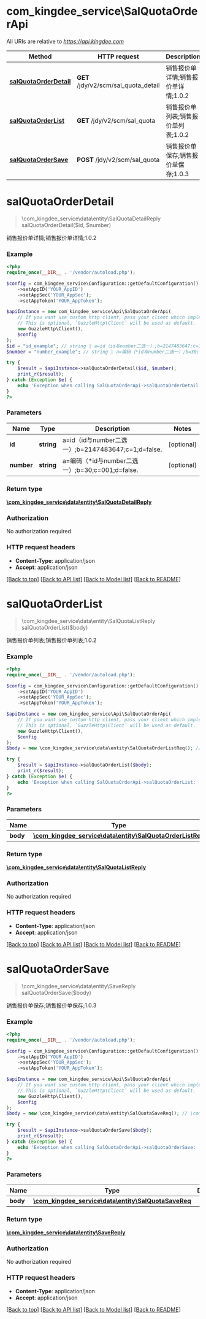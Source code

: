 # com_kingdee_service\SalQuotaOrderApi

All URIs are relative to *https://api.kingdee.com*

Method | HTTP request | Description
------------- | ------------- | -------------
[**salQuotaOrderDetail**](SalQuotaOrderApi.md#salQuotaOrderDetail) | **GET** /jdy/v2/scm/sal_quota_detail | 销售报价单详情;销售报价单详情;1.0.2
[**salQuotaOrderList**](SalQuotaOrderApi.md#salQuotaOrderList) | **GET** /jdy/v2/scm/sal_quota | 销售报价单列表;销售报价单列表;1.0.2
[**salQuotaOrderSave**](SalQuotaOrderApi.md#salQuotaOrderSave) | **POST** /jdy/v2/scm/sal_quota | 销售报价单保存;销售报价单保存;1.0.3


# **salQuotaOrderDetail**
> \com_kingdee_service\data\entity\SalQuotaDetailReply salQuotaOrderDetail($id, $number)

销售报价单详情;销售报价单详情;1.0.2

### Example
```php
<?php
require_once(__DIR__ . '/vendor/autoload.php');

$config = com_kingdee_service\Configuration::getDefaultConfiguration()
    ->setAppID('YOUR_AppID')
    ->setAppSec('YOUR_AppSec');
    ->setAppToken('YOUR_AppToken');

$apiInstance = new com_kingdee_service\Api\SalQuotaOrderApi(
    // If you want use custom http client, pass your client which implements `GuzzleHttp\ClientInterface`.
    // This is optional, `GuzzleHttp\Client` will be used as default.
    new GuzzleHttp\Client(),
    $config
);
$id = "id_example"; // string | a=id（id与number二选一）;b=2147483647;c=1;d=false.
$number = "number_example"; // string | a=编码（*id与number二选一）;b=30;c=001;d=false.

try {
    $result = $apiInstance->salQuotaOrderDetail($id, $number);
    print_r($result);
} catch (Exception $e) {
    echo 'Exception when calling SalQuotaOrderApi->salQuotaOrderDetail: ', $e->getMessage(), PHP_EOL;
}
?>
```

### Parameters

Name | Type | Description  | Notes
------------- | ------------- | ------------- | -------------
 **id** | **string**| a&#x3D;id（id与number二选一）;b&#x3D;2147483647;c&#x3D;1;d&#x3D;false. | [optional]
 **number** | **string**| a&#x3D;编码（*id与number二选一）;b&#x3D;30;c&#x3D;001;d&#x3D;false. | [optional]

### Return type

[**\com_kingdee_service\data\entity\SalQuotaDetailReply**](../Model/SalQuotaDetailReply.md)

### Authorization

No authorization required

### HTTP request headers

 - **Content-Type**: application/json
 - **Accept**: application/json

[[Back to top]](#) [[Back to API list]](../../README.md#documentation-for-api-endpoints) [[Back to Model list]](../../README.md#documentation-for-models) [[Back to README]](../../README.md)

# **salQuotaOrderList**
> \com_kingdee_service\data\entity\SalQuotaListReply salQuotaOrderList($body)

销售报价单列表;销售报价单列表;1.0.2

### Example
```php
<?php
require_once(__DIR__ . '/vendor/autoload.php');

$config = com_kingdee_service\Configuration::getDefaultConfiguration()
    ->setAppID('YOUR_AppID')
    ->setAppSec('YOUR_AppSec');
    ->setAppToken('YOUR_AppToken');

$apiInstance = new com_kingdee_service\Api\SalQuotaOrderApi(
    // If you want use custom http client, pass your client which implements `GuzzleHttp\ClientInterface`.
    // This is optional, `GuzzleHttp\Client` will be used as default.
    new GuzzleHttp\Client(),
    $config
);
$body = new \com_kingdee_service\data\entity\SalQuotaOrderListReq(); // \com_kingdee_service\data\entity\SalQuotaOrderListReq | 

try {
    $result = $apiInstance->salQuotaOrderList($body);
    print_r($result);
} catch (Exception $e) {
    echo 'Exception when calling SalQuotaOrderApi->salQuotaOrderList: ', $e->getMessage(), PHP_EOL;
}
?>
```

### Parameters

Name | Type | Description  | Notes
------------- | ------------- | ------------- | -------------
 **body** | [**\com_kingdee_service\data\entity\SalQuotaOrderListReq**](../Model/SalQuotaOrderListReq.md)|  | [optional]

### Return type

[**\com_kingdee_service\data\entity\SalQuotaListReply**](../Model/SalQuotaListReply.md)

### Authorization

No authorization required

### HTTP request headers

 - **Content-Type**: application/json
 - **Accept**: application/json

[[Back to top]](#) [[Back to API list]](../../README.md#documentation-for-api-endpoints) [[Back to Model list]](../../README.md#documentation-for-models) [[Back to README]](../../README.md)

# **salQuotaOrderSave**
> \com_kingdee_service\data\entity\SaveReply salQuotaOrderSave($body)

销售报价单保存;销售报价单保存;1.0.3

### Example
```php
<?php
require_once(__DIR__ . '/vendor/autoload.php');

$config = com_kingdee_service\Configuration::getDefaultConfiguration()
    ->setAppID('YOUR_AppID')
    ->setAppSec('YOUR_AppSec');
    ->setAppToken('YOUR_AppToken');

$apiInstance = new com_kingdee_service\Api\SalQuotaOrderApi(
    // If you want use custom http client, pass your client which implements `GuzzleHttp\ClientInterface`.
    // This is optional, `GuzzleHttp\Client` will be used as default.
    new GuzzleHttp\Client(),
    $config
);
$body = new \com_kingdee_service\data\entity\SalQuotaSaveReq(); // \com_kingdee_service\data\entity\SalQuotaSaveReq | 

try {
    $result = $apiInstance->salQuotaOrderSave($body);
    print_r($result);
} catch (Exception $e) {
    echo 'Exception when calling SalQuotaOrderApi->salQuotaOrderSave: ', $e->getMessage(), PHP_EOL;
}
?>
```

### Parameters

Name | Type | Description  | Notes
------------- | ------------- | ------------- | -------------
 **body** | [**\com_kingdee_service\data\entity\SalQuotaSaveReq**](../Model/SalQuotaSaveReq.md)|  |

### Return type

[**\com_kingdee_service\data\entity\SaveReply**](../Model/SaveReply.md)

### Authorization

No authorization required

### HTTP request headers

 - **Content-Type**: application/json
 - **Accept**: application/json

[[Back to top]](#) [[Back to API list]](../../README.md#documentation-for-api-endpoints) [[Back to Model list]](../../README.md#documentation-for-models) [[Back to README]](../../README.md)

